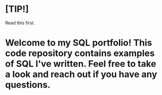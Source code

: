# [TIP!]
Read this first.

# Welcome to my SQL portfolio! This code repository contains examples of SQL I've written. Feel free to take a look and reach out if you have any questions.
